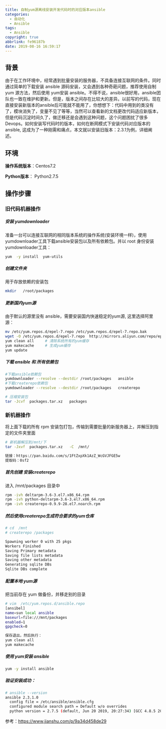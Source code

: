 ```yaml
---
title: 自制yum源离线安装开发代码时的对应版本ansible
categories:
  - 自动化
  - Ansible
tags:
  - Ansible
copyright: true
abbrlink: fe96187b
date: 2019-08-16 16:59:17
---
```


## 背景

由于在工作环境中，经常遇到批量安装的服务器，不具备连接互联网的条件。同时通过简单的下载安装 ansible 源码安装，又会遇到各种奇葩问题，推荐使用自制 yum 源方法，然后使用 yum安装 ansible。不得不说，ansible很好用，ansible团队也一致在维护和更新。但是，版本之间存在比较大的差异。以前写的代码，现在直接安装新版本的ansible后可能就不能用了，你想想下：代码中用到的类没有了，模块消失了，变量不见了等等，当然可以查看新的文档更改代码适应新版本，但是代码沉淀时间久了，做迁移还是会遇到这种问题，这个问题困扰了很多Devops。如何安装写代码时的版本，如何在断网模式下安装代码对应版本的ansible, 这成为了一种刚需和痛点，本文就以安装旧版本：2.3.1为例，详细阐述。

<!--more-->



## 环境

**操作系统版本**：Centos7.2

**Python版本**：  Python2.7.5



## 操作步骤

### 旧代码机器操作

##### 安装 yumdownloader

准备一台可以连接互联网的相同版本系统的操作系统(安装环境一样)，使用yumdownloader工具下载ansible安装包以及所有依赖包。并以 root 身份安装 yumdownloader工具：

```bash
yum  -y install  yum-utils
```

##### 创建文件夹

用于存放依赖的安装包

```bash
mkdir   /root/packages
```

##### 更新国内yum源

由于默认的源里没有 ansible，需要安装国内快速稳定的yum源, 这里选择阿里源：

```bash
mv /etc/yum.repos.d/epel-7.repo /etc/yum.repos.d/epel-7.repo.bak
wget -O /etc/yum.repos.d/epel-7.repo  http://mirrors.aliyun.com/repo/epel-7.repo 
yum clean all     # 清除系统所有的yum缓存
yum makecache     # 生成yum缓存
yum update 
```



##### 下载 ansible 和 所有依赖包

```bash
#下载ansible依赖包
yumdownloader --resolve --destdir /root/packages   ansible
#下载createrepo依赖包
yumdownloader --resolve --destdir /root/packages   createrepo

# 压缩安装包
tar -Jcvf  packages.tar.xz   packages
```

### 新机器操作

将上面下载的所有 rpm 安装包打包，传输到需要批量的新服务器上，并解压到指定的文件夹里面

```bash
# 新机器解压到/mnt/下
tar -Jxvf  packages.tar.xz   -C  /mnt/

链接：https://pan.baidu.com/s/1FtZxpXk1AzZ_WcGVJFGE5w
提取码：0sf2
```



##### 首先创建 安装createrepo   

进入 /mnt/packages 目录中

```bash
rpm -ivh deltarpm-3.6-3.el7.x86_64.rpm
rpm -ivh python-deltarpm-3.6-3.el7.x86_64.rpm
rpm -ivh createrepo-0.9.9-28.el7.noarch.rpm
```

##### 然后使用createrepo生成符合要求的yum仓库

```bash
# cd  /mnt
# createrepo /packages

Spawning worker 0 with 25 pkgs
Workers Finished
Saving Primary metadata
Saving file lists metadata
Saving other metadata
Generating sqlite DBs
Sqlite DBs complete
```



##### 配置本地 yum源

把当前存在 yum 做备份，并移走别的目录

```bash
# vim  /etc/yum.repos.d/ansible.repo
[ansibel]
name=sun local ansible
baseurl=file:///mnt/packages
enabled=1
gpgcheck=0

保存退出，然后执行：
yum clean all
yum makecache
```



##### 使用 yum安装 ansible

```bash
yum -y install ansible
```



##### 验证安装成功：

```bash
# ansible --version
ansible 2.3.1.0
  config file = /etc/ansible/ansible.cfg
  configured module search path = Default w/o overrides
  python version = 2.7.5 (default, Jun 20 2019, 20:27:34) [GCC 4.8.5 20150623 (Red Hat 4.8.5-36)]
```

参考：https://www.jianshu.com/p/9a34d458de29

